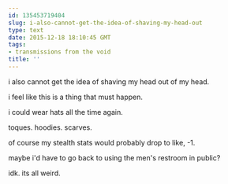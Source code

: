 ```yaml
---
id: 135453719404
slug: i-also-cannot-get-the-idea-of-shaving-my-head-out
type: text
date: 2015-12-18 18:10:45 GMT
tags:
- transmissions from the void
title: ''
---
```


i also cannot get the idea of shaving my head out of my head.

i feel like this is a thing that must happen.

i could wear hats all the time again.

toques. hoodies. scarves.

of course my stealth stats would probably drop to like, -1.

maybe i'd have to go back to using the men's restroom in public?

idk. its all weird.